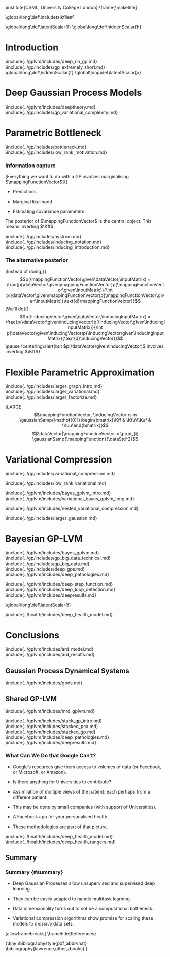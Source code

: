 \institute{CSML, University College London} \frame{\maketitle}

\global\long\def\includetalkfile\#1

\global\long\def\latentScalar{f} \global\long\def\hiddenScalar{h}

Introduction
============

\include{../gplvm/includes/deep_nn_gp.md}
\include{../gp/includes/gp_extremely_short.md}
\global\long\def\hiddenScalar{f} \global\long\def\latentScalar{x}

Deep Gaussian Process Models
============================

\include{../gplvm/includes/deeptheory.md}
\include{../gp/includes/gp_variational_complexity.md}

Parametric Bottleneck
=====================

\include{../gp/includes/bottleneck.md}
\include{../gp/includes/low_rank_motivation.md}

<!--frame start-->
### Information capture

[Everything we want to do with a GP involves marginalising
$\mappingFunctionVector$]{}

-   Predictions

-   Marginal likelihood

-   Estimating covariance parameters

The posterior of $\mappingFunctionVector$ is the central object. This
means inverting $\Kff$.

<!--frame end-->
\include{../gp/includes/nystrom.md}
\include{../gp/includes/inducing_notation.md}
\include{../gp/includes/inducing_introduction.md}

<!--frame start-->
### The alternative posterior

[Instead of doing]{}
$$p(\mappingFunctionVector\given\dataVector,\inputMatrix) = \frac{p(\dataVector\given\mappingFunctionVector)p(\mappingFunctionVector\given\inputMatrix)}{\int p(\dataVector\given\mappingFunctionVector)p(\mappingFunctionVector\given\inputMatrix){\text{d}\mappingFunctionVector}}$$
[We’ll do]{}
$$p(\inducingVector\given\dataVector,\inducingInputMatrix) = \frac{p(\dataVector\given\inducingVector)p(\inducingVector\given\inducingInputMatrix)}{\int p(\dataVector\given\inducingVector)p(\inducingVector\given\inducingInputMatrix){\text{d}\inducingVector}}$$
\pause
\centering\alert{but $p(\dataVector\given\inducingVector)$ involves inverting $\Kff$}

<!--frame end-->
Flexible Parametric Approximation
=================================

\include{../gp/includes/larger_graph_intro.md}
\include{../gp/includes/larger_variational.md}
\include{../gp/includes/larger_factorize.md}

<!--frame start-->
\LARGE$$\mappingFunctionVector, \inducingVector \sim \gaussianSamp{\mathbf{0}}{\begin{bmatrix}\Kff & \Kfu\\\Kuf & \Kuu\end{bmatrix}}$$
$$\dataVector|\mappingFunctionVector = \prod_{i} \gaussianSamp{\mappingFunction}{\dataStd^2}$$

<!--frame end-->
Variational Compression
=======================

\include{../gp/includes/variational_compression.md}

\include{../gp/includes/low_rank_variational.md}

\include{../gplvm/includes/bayes_gplvm_intro.md}
\include{../gplvm/includes/variational_bayes_gplvm_long.md}

\include{../gplvm/includes/nested_variational_compression.md}

\include{../gp/includes/larger_gaussian.md}

Bayesian GP-LVM
===============

\include{../gplvm/includes/bayes_gplvm.md}
\include{../gp/includes/gp_big_data_technical.md}
\include{../gp/includes/gp_big_data.md}
\include{../gp/includes/deep_gps.md}
\include{../gplvm/includes/deep_pathologies.md}

\include{../gplvm/includes/deep_step_function.md}
\include{../gplvm/includes/deep_loop_detection.md}
\include{../gplvm/includes/deepresults.md}

\global\long\def\latentScalar{f}

\include{../health/includes/deep_health_model.md}

Conclusions
===========

\include{../gplvm/includes/ard_model.md}
\include{../gplvm/includes/ard_results.md}

Gaussian Process Dynamical Systems
----------------------------------

\include{../gplvm/includes/gpds.md}

Shared GP-LVM
-------------

\include{../gplvm/includes/mrd_gplvm.md}

\include{../gplvm/includes/stack_gp_intro.md}
\include{../gplvm/includes/stacked_pca.md}
\include{../gplvm/includes/stacked_gp.md}
\include{../gplvm/includes/deep_pathologies.md}
\include{../gplvm/includes/deepresults.md}

<!--frame start-->
### What Can We Do that Google Can’t?

-   Google’s resources give them access to volumes of data (or Facebook,
    or Microsoft, or Amazon).

-   Is there anything for Universities to contribute?

-   Assimilation of multiple views of the patient: each perhaps from a
    different patient.

-   This may be done by small companies (with support of Universities).

-   A Facebook app for your personalised health.

-   These methodologies are part of that picture.

<!--frame end-->
\include{../health/includes/deep_health_model.md}
\include{../health/includes/deep_health_rangers.md}

Summary
-------

<!--frame start-->
### Summary {#summary}

-   Deep Gaussian Processes allow unsupervised and supervised deep
    learning.

-   They can be easily adapted to handle multitask learning.

-   Data dimensionality turns out to not be a computational bottleneck.

-   Variational compression algorithms show promise for scaling these
    models to *massive* data sets.

<!--frame end-->
<!--frame failure start-->
[allowframebreaks]  \frametitle{References}

  {\tiny \bibliographystyle{pdf_abbrvnat}
    \bibliography{lawrence,other,zbooks}
  }



<!--frame failure end-->


